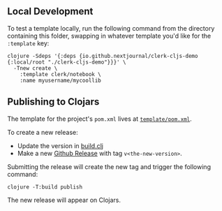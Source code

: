 ## Local Development

To test a template locally, run the following command from the directory
containing this folder, swapping in whatever template you'd like for the
`:template` key:

```
clojure -Sdeps '{:deps {io.github.nextjournal/clerk-cljs-demo {:local/root "./clerk-cljs-demo"}}}' \
  -Tnew create \
    :template clerk/notebook \
    :name myusername/mycoollib
```

## Publishing to Clojars

The template for the project's `pom.xml` lives at
[`template/pom.xml`](https://github.com/nextjournal/clerk-cljs-demo/blob/main/template/pom.xml).

To create a new release:

- Update the version in
  [build.clj](https://github.com/nextjournal/clerk-cljs-demo/blob/main/build.clj)
- Make a new [Github
  Release](https://github.com/nextjournal/clerk-cljs-demo/releases) with tag
  `v<the-new-version>`.

Submitting the release will create the new tag and trigger the following
command:

```
clojure -T:build publish
```

The new release will appear on Clojars.
